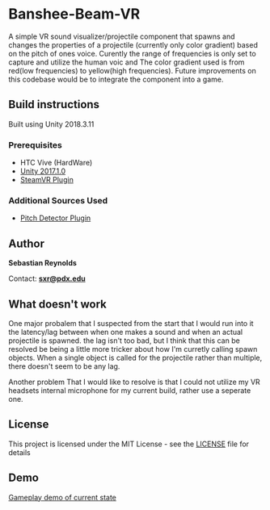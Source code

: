 # Banshee-Beam-VR

A simple VR sound visualizer/projectile component that spawns and changes the properties of a projectile (currently only color gradient) based on the pitch of ones voice. Curently the range of frequencies is only set to capture and utilize the human voic and The color gradient used is from red(low frequencies) to yellow(high frequencies). Future improvements on this codebase would be to integrate the component into a game.


## Build instructions
Built using Unity 2018.3.11

### Prerequisites
* HTC Vive (HardWare)
* [Unity 2017.1.0](https://unity3d.com/unity/whats-new/2018.3.11)
* [SteamVR Plugin](https://assetstore.unity.com/packages/templates/systems/steamvr-plugin-32647)

### Additional Sources Used
* [Pitch Detector Plugin](https://github.com/tbriley/PitchDetector)

## Author

**Sebastian Reynolds**

Contact: **sxr@pdx.edu**

## What doesn't work 
One major probalem that I suspected from the start that I would run into it the latency/lag between when one makes a sound and when an actual projectile is spawned. the lag isn't too bad, but I think that this can be resolved be being a little more tricker about how I'm curretly calling spawn objects. When a single object is called for the projectile rather than multiple, there doesn't seem to be any lag.

Another problem That I would like to resolve is that I could not utilize my VR headsets internal microphone for my current build, rather use a seperate one.

## License

This project is licensed under the MIT License - see the [LICENSE](LICENSE) file for details

## Demo
[Gameplay demo of current state](https://www.youtube.com/watch?v=DZXe3aoYR50)

